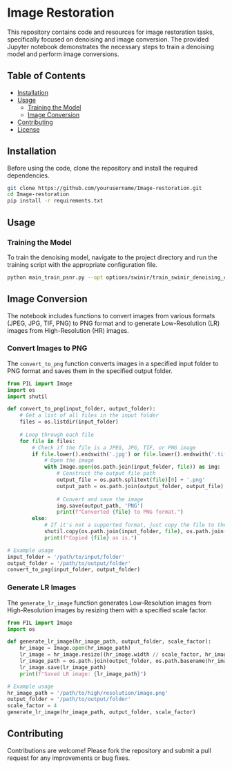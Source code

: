 # Image Restoration

This repository contains code and resources for image restoration tasks, specifically focused on denoising and image conversion. The provided Jupyter notebook demonstrates the necessary steps to train a denoising model and perform image conversions.

## Table of Contents
- [Installation](#installation)
- [Usage](#usage)
  - [Training the Model](#training-the-model)
  - [Image Conversion](#image-conversion)
- [Contributing](#contributing)
- [License](#license)

## Installation
Before using the code, clone the repository and install the required dependencies.

```bash
git clone https://github.com/yourusername/Image-restoration.git
cd Image-restoration
pip install -r requirements.txt
```
## Usage
### Training the Model

To train the denoising model, navigate to the project directory and run the training script with the appropriate configuration file.

```bash
python main_train_psnr.py --opt options/swinir/train_swinir_denoising_color.json
```

## Image Conversion
The notebook includes functions to convert images from various formats (JPEG, JPG, TIF, PNG) to PNG format and to generate Low-Resolution (LR) images from High-Resolution (HR) images.

### Convert Images to PNG
The `convert_to_png` function converts images in a specified input folder to PNG format and saves them in the specified output folder.

```python
from PIL import Image
import os
import shutil

def convert_to_png(input_folder, output_folder):
    # Get a list of all files in the input folder
    files = os.listdir(input_folder)
    
    # Loop through each file
    for file in files:
        # Check if the file is a JPEG, JPG, TIF, or PNG image
        if file.lower().endswith('.jpg') or file.lower().endswith('.tif') or file.lower().endswith('.jpeg') or file.lower().endswith('.png'):
            # Open the image
            with Image.open(os.path.join(input_folder, file)) as img:
                # Construct the output file path
                output_file = os.path.splitext(file)[0] + '.png'
                output_path = os.path.join(output_folder, output_file)
                
                # Convert and save the image
                img.save(output_path, 'PNG')
                print(f"Converted {file} to PNG format.")
        else:
            # If it's not a supported format, just copy the file to the new folder
            shutil.copy(os.path.join(input_folder, file), os.path.join(output_folder, file))
            print(f"Copied {file} as is.")

# Example usage
input_folder = '/path/to/input/folder'
output_folder = '/path/to/output/folder'
convert_to_png(input_folder, output_folder)
```

### Generate LR Images
The `generate_lr_image` function generates Low-Resolution images from High-Resolution images by resizing them with a specified scale factor.

```python
from PIL import Image
import os

def generate_lr_image(hr_image_path, output_folder, scale_factor):
    hr_image = Image.open(hr_image_path)
    lr_image = hr_image.resize((hr_image.width // scale_factor, hr_image.height // scale_factor), Image.BICUBIC)
    lr_image_path = os.path.join(output_folder, os.path.basename(hr_image_path))
    lr_image.save(lr_image_path)
    print(f"Saved LR image: {lr_image_path}")

# Example usage
hr_image_path = '/path/to/high/resolution/image.png'
output_folder = '/path/to/output/folder'
scale_factor = 4
generate_lr_image(hr_image_path, output_folder, scale_factor)
```
## Contributing
Contributions are welcome! Please fork the repository and submit a pull request for any improvements or bug fixes.
